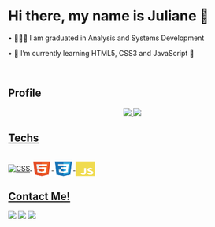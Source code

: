 # Hi there, my name is Juliane 👋

•	👩🏻‍🎓  I am graduated in Analysis and Systems Development  </br> 

•	🌱 I’m currently learning HTML5, CSS3 and JavaScript 💙

 </br> 
 
## Profile
<div align="center">
  <a href="https://github.com/JulianeMonteiro">
  <img height="180em" src="https://github-readme-stats.vercel.app/api?username=JulianeMonteiro&show_icons=true&theme=dracula&include_all_commits=true&count_private=true"/>
  <img height="180em" src="https://github-readme-stats.vercel.app/api/top-langs/?username=JulianeMonteiro&layout=compact&langs_count=7&theme=dracula"/>
</div>
 
 ## Techs  
<div style="display: inline_block"><br>
   <img align="center" alt="CSS" height="30" width="40" src="https://camo.githubusercontent.com/dc9e7e657b4cd5ba7d819d1a9ce61434bd0ddbb94287d7476b186bd783b62279/68747470733a2f2f63646e2e6a7364656c6976722e6e65742f67682f64657669636f6e732f64657669636f6e2f69636f6e732f6769742f6769742d6f726967696e616c2e737667"> 
   <img align="center" alt="HTML" height="30" width="40" src="https://raw.githubusercontent.com/devicons/devicon/master/icons/html5/html5-original.svg">
  <img align="center" alt="CSS" height="30" width="40" src="https://raw.githubusercontent.com/devicons/devicon/master/icons/css3/css3-original.svg">     <img align="center" alt="Js" height="30" width="40" src="https://raw.githubusercontent.com/devicons/devicon/master/icons/javascript/javascript-plain.svg">   
</div>

  ## Contact Me!  
<div> 
  <a href = "mailto:ju.a.monteiro@hotmail.com"><img src="https://img.shields.io/badge/Microsoft_Outlook-0078D4?style=for-the-badge&logo=microsoft-outlook&logoColor=white" target="_blank"></a>
  <a href = "mailto:ju.ap.mont@gmail.com"><img src="https://img.shields.io/badge/-Gmail-%23333?style=for-the-badge&logo=gmail&logoColor=white" target="_blank"></a>
  <a href="https://www.linkedin.com/in/juliane-aparecida-monteiro-dos-santos-8736a3172" target="_blank"><img src="https://img.shields.io/badge/-LinkedIn-%230077B5?style=for-the-badge&logo=linkedin&logoColor=white" target="_blank"></a> 

</div>
